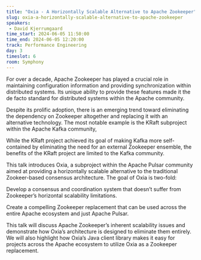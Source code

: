 ```yaml
---
title: "Oxia - A Horizontally Scalable Alternative to Apache Zookeeper"
slug: oxia-a-horizontally-scalable-alternative-to-apache-zookeeper
speakers:
 - David Kjerrumgaard
time_start: 2024-06-05 11:50:00
time_end: 2024-06-05 12:20:00
track: Performance Engineering
day: 3
timeslot: 6
room: Symphony
---
```


For over a decade, Apache Zookeeper has played a crucial role in maintaining configuration information and providing synchronization within distributed systems. Its unique ability to provide these features made it the de facto standard for distributed systems within the Apache community.
 
 
 
 Despite its prolific adoption, there is an emerging trend toward eliminating the dependency on Zookeeper altogether and replacing it with an alternative technology. The most notable example is the KRaft subproject within the Apache Kafka community,
 
 
 
 While the KRaft project achieved its goal of making Kafka more self-contained by eliminating the need for an external Zookeeper ensemble, the benefits of the KRaft project are limited to the Kafka community.
 
 
 
 This talk introduces Oxia, a subproject within the Apache Pulsar community aimed at providing a horizontally scalable alternative to the traditional Zookeer-based consensus architecture. The goal of Oxia is two-fold:
 
 
 
 Develop a consensus and coordination system that doesn’t suffer from Zookeeper’s horizontal scalability limitations.
 
 
 
 Create a compelling Zookeeper replacement that can be used across the entire Apache ecosystem and just Apache Pulsar.
 
 
 
 This talk will discuss Apache Zookeeper’s inherent scalability issues and demonstrate how Oxia’s architecture is designed to eliminate them entirely. We will also highlight how Oxia’s Java client library makes it easy for projects across the Apache ecosystem to utilize Oxia as a Zookeeper replacement.